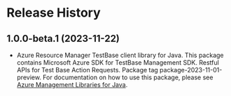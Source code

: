 # Release History

## 1.0.0-beta.1 (2023-11-22)

- Azure Resource Manager TestBase client library for Java. This package contains Microsoft Azure SDK for TestBase Management SDK. Restful APIs for Test Base Action Requests. Package tag package-2023-11-01-preview. For documentation on how to use this package, please see [Azure Management Libraries for Java](https://aka.ms/azsdk/java/mgmt).

